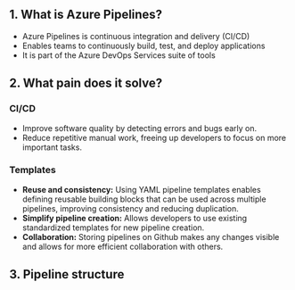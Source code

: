 ## 1. What is Azure Pipelines?

- Azure Pipelines is continuous integration and delivery (CI/CD)
- Enables teams to continuously build, test, and deploy applications
- It is part of the Azure DevOps Services suite of tools

## 2. What pain does it solve?

### CI/CD

- Improve software quality by detecting errors and bugs early on.
- Reduce repetitive manual work, freeing up developers to focus on more important tasks.

### Templates

- **Reuse and consistency:** Using YAML pipeline templates enables defining reusable building blocks that can be used across multiple pipelines, improving consistency and reducing duplication.
- **Simplify pipeline creation:** Allows developers to use existing standardized templates for new pipeline creation.
- **Collaboration:** Storing pipelines on Github makes any changes visible and allows for more efficient collaboration with others.

## 3. Pipeline structure
